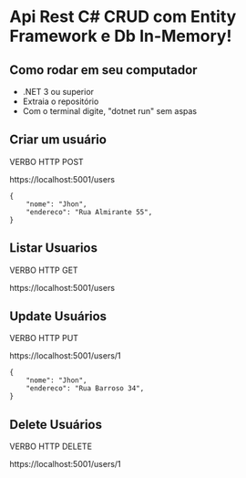 # Api Rest C# CRUD com Entity Framework e Db In-Memory!

## Como rodar em seu computador

- .NET 3 ou superior
- Extraia o repositório
- Com o terminal digite, "dotnet run" sem aspas

## Criar um usuário

VERBO HTTP POST

https://localhost:5001/users

```
{
    "nome": "Jhon",
    "endereco": "Rua Almirante 55",
}
```
## Listar Usuarios

VERBO HTTP GET

https://localhost:5001/users

## Update Usuários

VERBO HTTP PUT

https://localhost:5001/users/1

```
{
    "nome": "Jhon",
    "endereco": "Rua Barroso 34",
}
```

## Delete Usuários

VERBO HTTP DELETE

https://localhost:5001/users/1